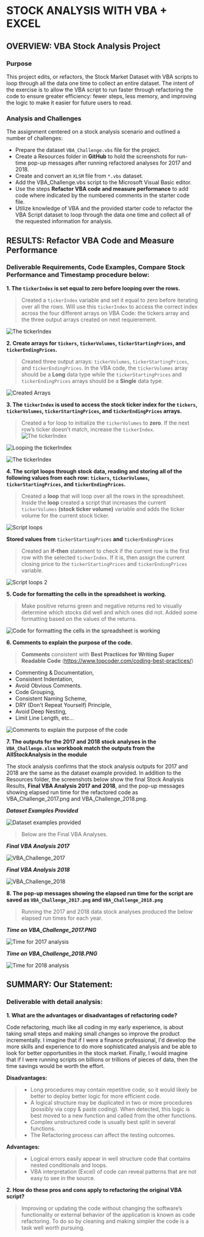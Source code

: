 # STOCK ANALYSIS WITH VBA + EXCEL

## OVERVIEW: VBA Stock Analysis Project

### Purpose
This project edits, or refactors, the Stock Market Dataset with VBA scripts to loop through all the data one time to collect an entire dataset. The intent of the exercise is to allow the VBA script to run faster through refactoring the code to ensure greater efficiency: fewer steps, less memory, and improving the logic to make it easier for future users to read. 

### Analysis and Challenges
The assignment centered on a stock analysis scenario and outlined a number of challenges: 

- Prepare the dataset `VBA_Challenge.vbs` file for the project.
- Create a Resources folder in **GitHub** to hold the screenshots for run-time pop-up messages after running refactored analyses for 2017 and 2018.
- Create and convert an `XLSM` file from `*.vbs` dataset.
- Add the VBA_Challenge.vbs script to the Microsoft Visual Basic editor.
- Use the steps **Refactor VBA code and measure performance** to add code where indicated by the numbered comments in the starter code file.
- Utilize knowledge of VBA and the provided starter code to refactor the VBA Script dataset to loop through the data one time and collect all of the requested information for analysis.

## RESULTS: Refactor VBA Code and Measure Performance
 
### Deliverable Requirements, Code Examples, Compare Stock Performance and Timestamp procedure below:

**1. The `tickerIndex` is set equal to zero before looping over the rows.**

> Created a `tickerIndex` variable and set it equal to zero before iterating over all the rows. Will use this `tickerIndex` to access the correct index across the four different arrays on VBA Code: the tickers array and the three output arrays created on next requierement.

![The tickerIndex](https://user-images.githubusercontent.com/78886925/110176417-3eca1500-7dd1-11eb-9d03-72c38bbc5ab0.png)

**2. Create arrays for `tickers`, `tickerVolumes`, `tickerStartingPrices`, and `tickerEndingPrices`.**

> Created three output arrays: `tickerVolumes`, `tickerStartingPrices`, and `tickerEndingPrices`.
> In the VBA code, the `tickerVolumes` array should be a **Long** data type while the `tickerStartingPrices` and `tickerEndingPrices` arrays should be a **Single** data type.

![Created Arrays](https://user-images.githubusercontent.com/78886925/110176484-5acdb680-7dd1-11eb-99cb-d226a4434a35.png)

**3. The `tickerIndex` is used to access the stock ticker index for the `tickers`, `tickerVolumes`, `tickerStartingPrices`, and `tickerEndingPrices` arrays.**

> Created a for loop to initialize the `tickerVolumes` to **zero**. 
> If the next row’s ticker doesn’t match, increase the `tickerIndex`.
![The tickerIndex](https://user-images.githubusercontent.com/78886925/110176417-3eca1500-7dd1-11eb-9d03-72c38bbc5ab0.png)

![Looping the tickerIndex](https://user-images.githubusercontent.com/78886925/110177829-8ce01800-7dd3-11eb-8987-5a72b1de3246.png)

![The tickerIndex](https://user-images.githubusercontent.com/78886925/110162744-23550f00-7dbd-11eb-9f55-23b6d4a2d5d0.png)


**4. The script loops through stock data, reading and storing all of the following values from each row: `tickers`, `tickerVolumes`, `tickerStartingPrices`, and `tickerEndingPrices`.**

> Created a **loop** that will loop over all the rows in the spreadsheet.
> Inside the **loop** created a script that increases the current `tickerVolumes` **(stock ticker volume)** variable and adds the ticker volume for the current stock ticker.

![Script loops](https://user-images.githubusercontent.com/78886925/110178488-87370200-7dd4-11eb-9ffd-e1f4f658a6cf.png)

**Stored values from** `tickerStartingPrices` **and** `tickerEndingPrices`

> Created an **if-then** statement to check if the current row is the first row with the selected `tickerIndex`. If it is, then assign the current closing price to the `tickerStartingPrices` and `tickerEndingPrices` variable.

![Script loops 2](https://user-images.githubusercontent.com/78886925/110178652-c6655300-7dd4-11eb-830e-29fa60eb2fdf.png)

**5. Code for formatting the cells in the spreadsheet is working.**

> Make positive returns green and negative returns red to visually determine which stocks did well and which ones did not. Added some formatting based on the values of the returns. 

![Code for formatting the cells in the spreadsheet is working](https://user-images.githubusercontent.com/78886925/110178754-e8f76c00-7dd4-11eb-9949-ba77b416176a.png)


**6. Comments to explain the purpose of the code.**

> **Comments** consistent with **Best Practices for Writing Super Readable Code** (https://www.topcoder.com/coding-best-practices/) 

- Commenting & Documentation, 
- Consistent Indentation, 
- Avoid Obvious Comments. 
- Code Grouping,
- Consistent Naming Scheme,
- DRY (Don't Repeat Yourself) Principle, 
- Avoid Deep Nesting,
- Limit Line Length, etc...

![Comments to explain the purpose of the code](https://user-images.githubusercontent.com/78886925/110178920-2cea7100-7dd5-11eb-9c0b-a5a60fd8e9c0.png)


**7. The outputs for the 2017 and 2018 stock analyses in the `VBA_Challenge.xlsm` workbook match the outputs from the AllStockAnalysis in the module**

The stock analysis confirms that the stock analysis outputs for 2017 and 2018 are the same as the dataset example provided. In addition to the Resources folder, the screenshots below show the final Stock Analysis Results, **Final VBA Analysis 2017 and 2018**, and the pop-up messages showing elapsed run time for the refactored code as VBA_Challenge_2017.png and VBA_Challenge_2018.png. 

***Dataset Examples Provided***

![Dataset examples provided](https://user-images.githubusercontent.com/78886925/110178999-51dee400-7dd5-11eb-8ab6-0ffb61625412.png)

> Below are the Final VBA Analyses.

***Final VBA Analysis 2017***

![VBA_Challenge_2017](https://user-images.githubusercontent.com/78886925/110179163-97031600-7dd5-11eb-9dc5-0a078c7c323a.png)

***Final VBA Analysis 2018***

![VBA_Challenge_2018](https://user-images.githubusercontent.com/78886925/110179167-98344300-7dd5-11eb-93c5-0502db41c276.png)

**8. The pop-up messages showing the elapsed run time for the script are saved as `VBA_Challenge_2017.png` and `VBA_Challenge_2018.png`**

> Running the 2017 and 2018 data stock analyses produced the below elapsed run times for each year.

***Time on VBA_Challenge_2017.PNG***

![Time for 2017 analysis](https://user-images.githubusercontent.com/78886925/110179255-bc901f80-7dd5-11eb-8807-7cbb61a0ce1f.png)

***Time on VBA_Challenge_2018.PNG***

![Time for 2018 analysis](https://user-images.githubusercontent.com/78886925/110179259-be59e300-7dd5-11eb-8eff-1b5519cc629d.png)


## SUMMARY: Our Statement:

### Deliverable with detail analysis:
**1. What are the advantages or disadvantages of refactoring code?**

Code refactoring, much like all coding in my early experience, is about taking small steps and making small changes so improve the product incrementally. I imagine that if I were a finance professional, I'd develop the more skills and experience to do more sophisticated analysis and be able to look for better opportunities in the stock market. Finally, I would imagine that if I were running scripts on billions or trillions of pieces of data, then the time savings would be worth the effort.

**Disadvantages:**

> - Long procedures may contain repetitive code, so it would likely be better to deploy better logic for more efficient code. 
> - A logical structure may be duplicated in two or more procedures (possibly via copy & paste coding). When detected, this logic is best moved to a new function and called from the other functions.
> - Complex unstructured code is usually best split in several functions. 
> - The Refactoring process can affect the testing outcomes. 

**Advantages:**
> - Logical errors easily appear in well structure code that contains nested conditionals and loops. 
> - VBA interpretation (Excel) of code can reveal patterns that are not easy to see in the source.

**2. How do these pros and cons apply to refactoring the original VBA script?**

> Improving or updating the code without changing the software’s functionality or external behavior of the application is known as code refactoring. To do so by cleaning and making simpler the code is a task well worth pursuing.
